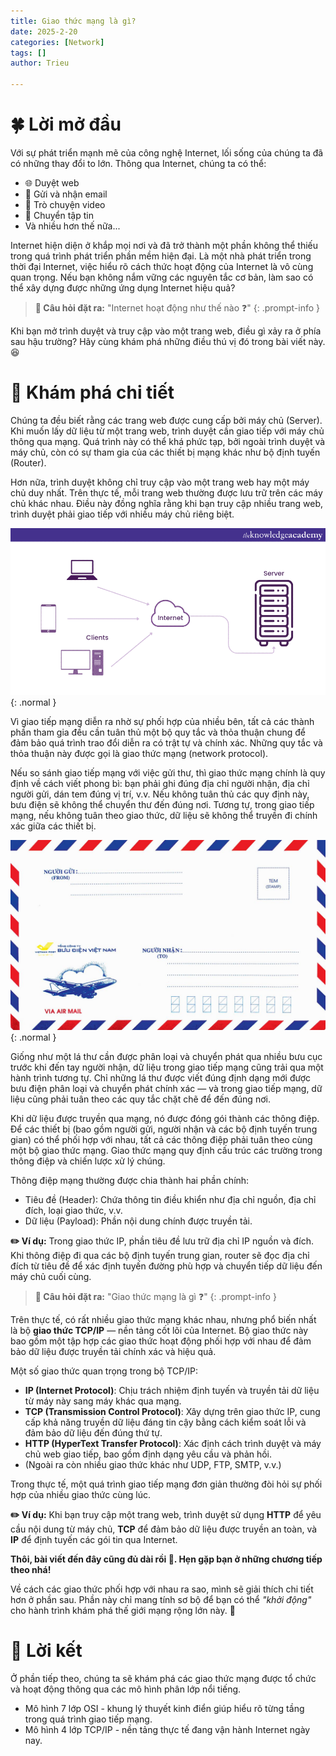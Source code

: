 ```yaml
---
title: Giao thức mạng là gì?
date: 2025-2-20
categories: [Network]
tags: []
author: Trieu

---
```

# 🍀 Lời mở đầu
Với sự phát triển mạnh mẽ của công nghệ Internet, lối sống của chúng ta đã có những thay đổi to lớn. Thông qua Internet, chúng ta có thể:
- 🌐 Duyệt web
- 📧 Gửi và nhận email
- 📱 Trò chuyện video
- 📂 Chuyển tập tin
- Và nhiều hơn thế nữa...
  
Internet hiện diện ở khắp mọi nơi và đã trở thành một phần không thể thiếu trong quá trình phát triển phần mềm hiện đại. Là một nhà phát triển trong thời đại Internet, việc hiểu rõ cách thức
 hoạt động của Internet là vô cùng quan trọng. Nếu bạn không nắm vững các nguyên tắc cơ bản, làm sao có thể xây dựng được những ứng dụng Internet hiệu quả?

> **🤔 Câu hỏi đặt ra:** "Internet hoạt động như thế nào ❓" 
{: .prompt-info }

Khi bạn mở trình duyệt và truy cập vào một trang web, điều gì xảy ra ở phía sau hậu trường? Hãy cùng khám phá những điều thú vị đó trong bài viết này. 😆

# 📖 Khám phá chi tiết 
Chúng ta đều biết rằng các trang web được cung cấp bởi máy chủ (Server). Khi muốn lấy dữ liệu từ một trang web, trình duyệt cần giao tiếp với máy chủ thông qua mạng. Quá trình này có thể 
khá phức tạp, bởi ngoài trình duyệt và máy chủ, còn có sự tham gia của các thiết bị mạng khác như bộ định tuyến (Router).

Hơn nữa, trình duyệt không chỉ truy cập vào một trang web hay một máy chủ duy nhất. Trên thực tế, mỗi trang web thường được lưu trữ trên các máy chủ khác nhau. Điều này đồng nghĩa rằng
khi bạn truy cập nhiều trang web, trình duyệt phải giao tiếp với nhiều máy chủ riêng biệt.

![Client - Server](/assets/articles/2025/What_is_NetWork_Protocol/client-server.png){: .normal }

Vì giao tiếp mạng diễn ra nhờ sự phối hợp của nhiều bên, tất cả các thành phần tham gia đều cần tuân thủ một bộ quy tắc và thỏa thuận chung để đảm bảo quá trình trao đổi diễn ra có trật 
tự và chính xác. Những quy tắc và thỏa thuận này được gọi là giao thức mạng (network protocol).

Nếu so sánh giao tiếp mạng với việc gửi thư, thì giao thức mạng chính là quy định về cách viết phong bì: bạn phải ghi đúng địa chỉ người nhận, địa chỉ người gửi, dán tem đúng vị trí, v.v. 
Nếu không tuân thủ các quy định này, bưu điện sẽ không thể chuyển thư đến đúng nơi. Tương tự, trong giao tiếp mạng, nếu không tuân theo giao thức, dữ liệu sẽ không thể truyền đi chính xác
giữa các thiết bị.

![Letter](/assets/articles/2025/What_is_NetWork_Protocol/buc-thu.png){: .normal }

Giống như một lá thư cần được phân loại và chuyển phát qua nhiều bưu cục trước khi đến tay người nhận, dữ liệu trong giao tiếp mạng cũng trải qua một hành trình tương tự. Chỉ những lá thư
được viết đúng định dạng mới được bưu điện phân loại và chuyển phát chính xác — và trong giao tiếp mạng, dữ liệu cũng phải tuân theo các quy tắc chặt chẽ để đến đúng nơi.

Khi dữ liệu được truyền qua mạng, nó được đóng gói thành các thông điệp. Để các thiết bị (bao gồm người gửi, người nhận và các bộ định tuyến trung gian) có thể phối hợp với nhau, tất cả 
các thông điệp phải tuân theo cùng một bộ giao thức mạng. Giao thức mạng quy định cấu trúc các trường trong thông điệp và chiến lược xử lý chúng.

Thông điệp mạng thường được chia thành hai phần chính:
- Tiêu đề (Header): Chứa thông tin điều khiển như địa chỉ nguồn, địa chỉ đích, loại giao thức, v.v.
- Dữ liệu (Payload): Phần nội dung chính được truyền tải.
  
**✏️ Ví dụ:** Trong giao thức IP, phần tiêu đề lưu trữ địa chỉ IP nguồn và đích. Khi thông điệp đi qua các bộ định tuyến trung gian, router sẽ đọc địa chỉ đích từ tiêu đề để xác định 
tuyến đường phù hợp và chuyển tiếp dữ liệu đến máy chủ cuối cùng.

> **🤔 Câu hỏi đặt ra:** "Giao thức mạng là gì ❓" 
{: .prompt-info }

Trên thực tế, có rất nhiều giao thức mạng khác nhau, nhưng phổ biến nhất là bộ **giao thức TCP/IP** — nền tảng cốt lõi của Internet. Bộ giao thức này bao gồm một tập hợp các giao thức hoạt
động phối hợp với nhau để đảm bảo dữ liệu được truyền tải chính xác và hiệu quả.

Một số giao thức quan trọng trong bộ TCP/IP:
- **IP (Internet Protocol)**: Chịu trách nhiệm định tuyến và truyền tải dữ liệu từ máy này sang máy khác qua mạng.
- **TCP (Transmission Control Protocol)**: Xây dựng trên giao thức IP, cung cấp khả năng truyền dữ liệu đáng tin cậy bằng cách kiểm soát lỗi và đảm bảo dữ liệu đến đúng thứ tự.
- **HTTP (HyperText Transfer Protocol)**: Xác định cách trình duyệt và máy chủ web giao tiếp, bao gồm định dạng yêu cầu và phản hồi.
- (Ngoài ra còn nhiều giao thức khác như UDP, FTP, SMTP, v.v.)
  
Trong thực tế, một quá trình giao tiếp mạng đơn giản thường đòi hỏi sự phối hợp của nhiều giao thức cùng lúc. 

**✏️ Ví dụ:** Khi bạn truy cập một trang web, trình duyệt sử dụng **HTTP** để yêu cầu nội dung từ máy chủ, **TCP** để đảm bảo dữ liệu được truyền an toàn, và **IP** để định tuyến các gói tin qua Internet.

**Thôi, bài viết đến đây cũng đủ dài rồi 🥱. Hẹn gặp bạn ở những chương tiếp theo nhá!**

Về cách các giao thức phối hợp với nhau ra sao, mình sẽ giải thích chi tiết hơn ở phần sau. Phần này chỉ mang tính sơ bộ để bạn có thể *"khởi động"* cho hành trình khám phá thế giới mạng
rộng lớn này. 🚀

# 🍂 Lời kết
Ở phần tiếp theo, chúng ta sẽ khám phá các giao thức mạng được tổ chức và hoạt động thông qua các mô hình phân lớp nổi tiếng.
- Mô hình 7 lớp OSI - khung lý thuyết kinh điển giúp hiểu rõ từng tầng trong quá trình giao tiếp mạng.
- Mô hình 4 lớp TCP/IP - nền tảng thực tế đang vận hành Internet ngày nay.
